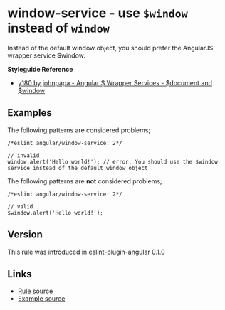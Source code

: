 <!-- WARNING: Generated documentation. Edit docs and examples in the rule and examples file ('rules/window-service.js', 'examples/window-service.js'). -->

# window-service - use `$window` instead of `window`

Instead of the default window object, you should prefer the AngularJS wrapper service $window.

**Styleguide Reference**

* [y180 by johnpapa - Angular $ Wrapper Services - $document and $window](https://github.com/johnpapa/angular-styleguide/blob/master/a1/README.md#style-y180)

## Examples

The following patterns are considered problems;

    /*eslint angular/window-service: 2*/

    // invalid
    window.alert('Hello world!'); // error: You should use the $window service instead of the default window object

The following patterns are **not** considered problems;

    /*eslint angular/window-service: 2*/

    // valid
    $window.alert('Hello world!');

## Version

This rule was introduced in eslint-plugin-angular 0.1.0

## Links

* [Rule source](../rules/window-service.js)
* [Example source](../examples/window-service.js)
